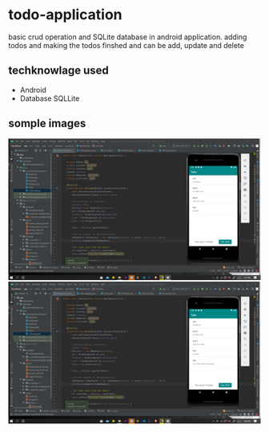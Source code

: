 # todo-application
basic crud operation and SQLite database in android application.
adding todos and making the todos finshed and can be add, update and delete

## techknowlage used
  * Android
  * Database SQLLite

## somple images 
<img src="/images/Screenshot (258).png" width="800">
<img src="/images/Screenshot (259).png" width="800">
